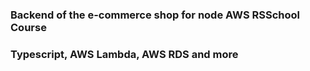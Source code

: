 ### Backend of the e-commerce shop for node AWS RSSchool Course

### Typescript, AWS Lambda, AWS RDS and more
